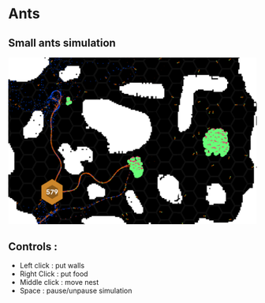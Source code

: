 # Ants
## Small ants simulation

![](res/ants.png)

## Controls :
- Left click : put walls
- Right Click : put food
- Middle click : move nest
- Space : pause/unpause simulation
